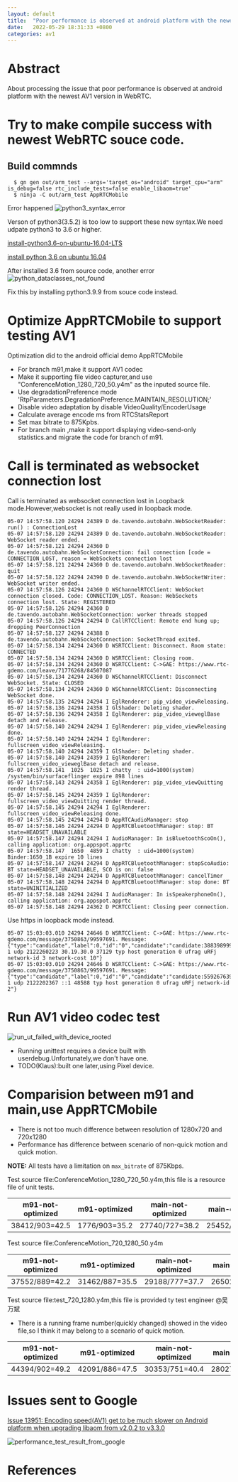 ```yaml
---
layout: default
title:  "Poor performance is observed at android platform with the newest AV1 version in WebRTC."
date:   2022-05-29 18:31:33 +0800
categories: av1
---
```


# Abstract
About processing the issue that poor performance is observed at android platform with the newest AV1 version in WebRTC.
# Try to make compile success with newest WebRTC souce code.
## Build commnds
~~~
  $ gn gen out/arm_test --args='target_os="android" target_cpu="arm" is_debug=false rtc_include_tests=false enable_libaom=true'
  $ ninja -C out/arm_test AppRTCMobile
~~~

Error happened
![python3_syntax_error](/image/python_syntax_error.jpg)

Verson of python3(3.5.2) is too low to support these new syntax.We need udpate python3 to 3.6 or higher.

[install-python3.6-on-ubuntu-16.04-LTS](https://alexzl5.github.io/install-python3.6-on-ubuntu-16.04-LTS/)

[install python 3.6 on ubuntu 16.04](https://moreless.medium.com/install-python-3-6-on-ubuntu-16-04-28791d5c2167)

After installed 3.6 from source code, another error
![python_dataclasses_not_found](/image/python_dataclasses_not_found.jpg)

Fix this by installing python3.9.9 from souce code instead.

# Optimize AppRTCMobile to support testing AV1
Optimization did to the android official demo AppRTCMobile
* For branch m91,make it support AV1 codec
* Make it supporting file video capturer,and use "ConferenceMotion_1280_720_50.y4m" as the inputed source file.
* Use degradationPreference mode 'RtpParameters.DegradationPreference.MAINTAIN_RESOLUTION;'
* Disable video adaptation by disable VideoQuality/EncoderUsage
* Calculate average encode ms from RTCStatsReport
* Set max bitrate to 875Kpbs.
* For branch main ,make it support displaying video-send-only statistics.and migrate the code for branch of m91.

# Call is terminated as websocket connection lost
Call is terminated as websocket connection lost in Loopback mode.However,websocket is not really used in loopback mode.
~~~
05-07 14:57:58.120 24294 24389 D de.tavendo.autobahn.WebSocketReader: run() : ConnectionLost
05-07 14:57:58.120 24294 24389 D de.tavendo.autobahn.WebSocketReader: WebSocket reader ended.
05-07 14:57:58.121 24294 24360 D de.tavendo.autobahn.WebSocketConnection: fail connection [code = CONNECTION_LOST, reason = WebSockets connection lost
05-07 14:57:58.121 24294 24360 D de.tavendo.autobahn.WebSocketReader: quit
05-07 14:57:58.122 24294 24390 D de.tavendo.autobahn.WebSocketWriter: WebSocket writer ended.
05-07 14:57:58.126 24294 24360 D WSChannelRTCClient: WebSocket connection closed. Code: CONNECTION_LOST. Reason: WebSockets connection lost. State: REGISTERED
05-07 14:57:58.126 24294 24360 D de.tavendo.autobahn.WebSocketConnection: worker threads stopped
05-07 14:57:58.126 24294 24294 D CallRTCClient: Remote end hung up; dropping PeerConnection
05-07 14:57:58.127 24294 24388 D de.tavendo.autobahn.WebSocketConnection: SocketThread exited.
05-07 14:57:58.134 24294 24360 D WSRTCClient: Disconnect. Room state: CONNECTED
05-07 14:57:58.134 24294 24360 D WSRTCClient: Closing room.
05-07 14:57:58.134 24294 24360 D WSRTCClient: C->GAE: https://www.rtc-gdemo.com/leave/71776268/84507087
05-07 14:57:58.134 24294 24360 D WSChannelRTCClient: Disconnect WebSocket. State: CLOSED
05-07 14:57:58.134 24294 24360 D WSChannelRTCClient: Disconnecting WebSocket done.
05-07 14:57:58.135 24294 24294 I EglRenderer: pip_video_viewReleasing.
05-07 14:57:58.136 24294 24358 I GlShader: Deleting shader.
05-07 14:57:58.136 24294 24358 I EglRenderer: pip_video_vieweglBase detach and release.
05-07 14:57:58.140 24294 24294 I EglRenderer: pip_video_viewReleasing done.
05-07 14:57:58.140 24294 24294 I EglRenderer: fullscreen_video_viewReleasing.
05-07 14:57:58.140 24294 24359 I GlShader: Deleting shader.
05-07 14:57:58.140 24294 24359 I EglRenderer: fullscreen_video_vieweglBase detach and release.
05-07 14:57:58.141  1025  1025 I chatty  : uid=1000(system) /system/bin/surfaceflinger expire 898 lines
05-07 14:57:58.143 24294 24358 I EglRenderer: pip_video_viewQuitting render thread.
05-07 14:57:58.145 24294 24359 I EglRenderer: fullscreen_video_viewQuitting render thread.
05-07 14:57:58.145 24294 24294 I EglRenderer: fullscreen_video_viewReleasing done.
05-07 14:57:58.145 24294 24294 D AppRTCAudioManager: stop
05-07 14:57:58.146 24294 24294 D AppRTCBluetoothManager: stop: BT state=HEADSET_UNAVAILABLE
05-07 14:57:58.147 24294 24294 I AudioManager: In isBluetoothScoOn(), calling application: org.appspot.apprtc
05-07 14:57:58.147  1650  4859 I chatty  : uid=1000(system) Binder:1650_1B expire 10 lines
05-07 14:57:58.147 24294 24294 D AppRTCBluetoothManager: stopScoAudio: BT state=HEADSET_UNAVAILABLE, SCO is on: false
05-07 14:57:58.148 24294 24294 D AppRTCBluetoothManager: cancelTimer
05-07 14:57:58.148 24294 24294 D AppRTCBluetoothManager: stop done: BT state=UNINITIALIZED
05-07 14:57:58.148 24294 24294 I AudioManager: In isSpeakerphoneOn(), calling application: org.appspot.apprtc
05-07 14:57:58.148 24294 24362 D PCRTCClient: Closing peer connection.

~~~

Use https in loopback mode instead.
~~~
05-07 15:03:03.010 24294 24646 D WSRTCClient: C->GAE: https://www.rtc-gdemo.com/message/3750863/99597691. Message: {"type":"candidate","label":0,"id":"0","candidate":"candidate:3883989995 1 udp 2122260223 30.19.30.0 37129 typ host generation 0 ufrag uRFj network-id 3 network-cost 10"}
05-07 15:03:03.010 24294 24646 D WSRTCClient: C->GAE: https://www.rtc-gdemo.com/message/3750863/99597691. Message: {"type":"candidate","label":0,"id":"0","candidate":"candidate:559267639 1 udp 2122202367 ::1 48588 typ host generation 0 ufrag uRFj network-id 2"}
~~~

# Run AV1 video codec test
![run_ut_failed_with_device_rooted](/image/run_ut_failed_with_device_rooted.jpg)

* Running unittest requires a device built with userdebug.Unfortunately,we don't have one. 
* TODO(Klaus):built one later,using Pixel device.

# Comparision between m91 and main,use AppRTCMobile
* There is not too much difference between resolution of 1280x720 and 720x1280
* Performance has difference between scenario of non-quick motion and quick motion.

**NOTE:** All tests have a limitation on `max_bitrate` of 875Kbps.

Test source file:ConferenceMotion_1280_720_50.y4m,this file is a resource file of unit tests.

|m91-not-optimized |m91-optimized|main-not-optimized|main-optimized|
|:---:|:---:|:---:|:----:|
|38412/903=42.5 | 1776/903=35.2 | 27740/727=38.2 | 25452/885=28.8 |

Test source file:ConferenceMotion_720_1280_50.y4m

| m91-not-optimized  | m91-optimized | main-not-optimized | main-optimized | 
| :---: | :---: | :---: | :----: | 
| 37552/889=42.2 | 31462/887=35.5 | 29188/777=37.7 | 26502/871=30.4 | 

Test source file:test_720_1280.y4m,this file is provided ty test engineer @吴万斌
* There is a running frame number(quickly changed) showed in the video file,so I think it  may belong to a scenario of quick motion.

| m91-not-optimized  | m91-optimized | main-not-optimized | main-optimized | 
| :---: | :---: | :---: | :----: | 
| 44394/902=49.2 | 42091/886=47.5 | 30353/751=40.4 | 28027/889=31.5 | 

# Issues sent to Google
[Issue 13951: Encoding speed(AV1) get to be much slower on Android platform when upgrading libaom from v2.0.2 to v3.3.0][Issue_13591]

![performance_test_result_from_google](/image/performance_test_result_from_google.jpg)

# References
[Issue_13591]: https://bugs.chromium.org/p/webrtc/issues/detail?id=13951&q=reporter%3Aaspling.zhang%40gmail.com&can=1
